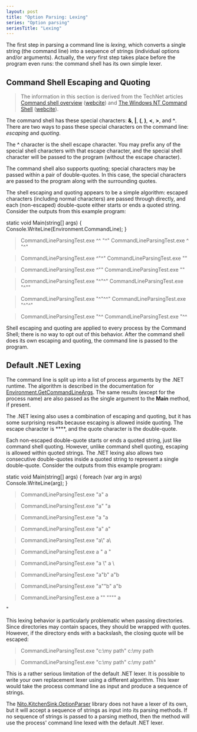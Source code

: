 ```yaml
---
layout: post
title: "Option Parsing: Lexing"
series: "Option parsing"
seriesTitle: "Lexing"
---
```

The first step in parsing a command line is _lexing_, which converts a single string (the command line) into a sequence of strings (individual options and/or arguments). Actually, the _very_ first step takes place before the program even runs: the command shell has its own simple lexer.

## Command Shell Escaping and Quoting

> The information in this section is derived from the TechNet articles [Command shell overview](http://technet.microsoft.com/en-us/library/bb490954.aspx) ([webcite](http://www.webcitation.org/5ytzcAcrB)) and [The Windows NT Command Shell](http://technet.microsoft.com/en-us/library/cc723564.aspx) ([webcite](http://www.webcitation.org/5ytzuqd4h)).

The command shell has these special characters: **&**, **|**, **(**, **)**, **<**, **>**, and **^**. There are two ways to pass these special characters on the command line: _escaping_ and _quoting_.

The **^** character is the shell escape character. You may prefix any of the special shell characters with that escape character, and the special shell character will be passed to the program (without the escape character).

The command shell also supports quoting; special characters may be passed within a pair of double-quotes. In this case, the special characters are passed to the program along with the surrounding quotes.

The shell escaping and quoting appears to be a simple algorithm: escaped characters (including normal characters) are passed through directly, and each (non-escaped) double-quote either starts or ends a quoted string. Consider the outputs from this example program:

static void Main(string[] args)
{
  Console.WriteLine(Environment.CommandLine);
}

> CommandLineParsingTest.exe ^^ "^"
CommandLineParsingTest.exe ^ "^"

> CommandLineParsingTest.exe ^"^"
CommandLineParsingTest.exe ""

> CommandLineParsingTest.exe ^""
CommandLineParsingTest.exe ""

> CommandLineParsingTest.exe "^"^"
CommandLineParsingTest.exe "^""

> CommandLineParsingTest.exe "^"^^"
CommandLineParsingTest.exe "^"^"

> CommandLineParsingTest.exe "^^
CommandLineParsingTest.exe "^^

Shell escaping and quoting are applied to every process by the Command Shell; there is no way to opt out of this behavior. After the command shell does its own escaping and quoting, the command line is passed to the program.

## Default .NET Lexing

The command line is split up into a list of process arguments by the .NET runtime. The algorithm is described in the documentation for [Environment.GetCommandLineArgs](http://msdn.microsoft.com/en-us/library/system.environment.getcommandlineargs.aspx). The same results (except for the process name) are also passed as the single argument to the **Main** method, if present.

The .NET lexing also uses a combination of escaping and quoting, but it has some surprising results because escaping is allowed inside quoting. The escape character is **\**, and the quote character is the double-quote.

Each non-escaped double-quote starts or ends a quoted string, just like command shell quoting. However, unlike command shell quoting, escaping is allowed within quoted strings. The .NET lexing also allows two consecutive double-quotes inside a quoted string to represent a single double-quote. Consider the outputs from this example program:

static void Main(string[] args)
{
  foreach (var arg in args)
    Console.WriteLine(arg);
}

> CommandLineParsingTest.exe "a"
a

> CommandLineParsingTest.exe \"a"
"a

> CommandLineParsingTest.exe \"a
"a

> CommandLineParsingTest.exe "a\"
a"

> CommandLineParsingTest.exe "a\\"
a\

> CommandLineParsingTest.exe a \"
a
"

> CommandLineParsingTest.exe "a \\"
a \

> CommandLineParsingTest.exe "a\"b"
a"b

> CommandLineParsingTest.exe "a""b"
a"b

> CommandLineParsingTest.exe a "" """"
a

"

This lexing behavior is particularly problematic when passing directories. Since directories may contain spaces, they should be wrapped with quotes. However, if the directory ends with a backslash, the closing quote will be escaped:

> CommandLineParsingTest.exe "c:\my path"
c:\my path

> CommandLineParsingTest.exe "c:\my path\"
c:\my path"

This is a rather serious limitation of the default .NET lexer. It is possible to write your own replacement lexer using a different algorithm. This lexer would take the process command line as input and produce a sequence of strings.

The [Nito.KitchenSink.OptionParser](http://nuget.org/List/Packages/Nito.KitchenSink.OptionParsing) library does not have a lexer of its own, but it will accept a sequence of strings as input into its parsing methods. If no sequence of strings is passed to a parsing method, then the method will use the process' command line lexed with the default .NET lexer.

